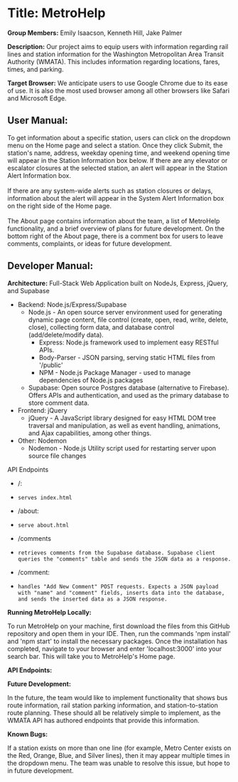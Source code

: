 <h1>Title: MetroHelp</h1>

<b>Group Members:</b> Emily Isaacson, Kenneth Hill, Jake Palmer

<b>Description:</b> Our project aims to equip users with information regarding rail lines and station information for the Washington Metropolitan Area Transit Authority  (WMATA). This includes information regarding locations, fares, times, and parking.

<b>Target Browser:</b> We anticipate users to use Google Chrome due to its ease of use. It is also the most used browser among all other browsers like Safari and Microsoft Edge.

<h2>User Manual:</h2>

To get information about a specific station, users can click on the dropdown menu on the Home page and select a station. Once they click Submit, the station's name, address, weekday opening time, and weekend opening time will appear in the Station Information box below. If there are any elevator or escalator closures at the selected station, an alert will appear in the Station Alert Information box. 
<br>
<br>
If there are any system-wide alerts such as station closures or delays, information about the alert will appear in the System Alert Information box on the right side of the Home page. 
<br>
<br>
The About page contains information about the team, a list of MetroHelp functionality, and a brief overview of plans for future development. On the bottom right of the About page, there is a comment box for users to leave comments, complaints, or ideas for future development.

<h2>Developer Manual:</h2>


<b>Architecture:</b> Full-Stack Web Application built on NodeJs, Express, jQuery, and Supabase 
- Backend: Node.js/Express/Supabase
    - Node.js - An open source server environment used for generating dynamic page content, file control (create, open, read, write, delete, close), collecting form data, and database control (add/delete/modify data). 
        - Express: Node.js framework used to implement easy RESTful APIs.
        - Body-Parser - JSON parsing, serving static HTML files from '/public'
        - NPM - Node.js Package Manager - used to manage dependencies of Node.js packages
    - Supabase: Open source Postgres database (alternative to Firebase). Offers APIs and authentication, and used as the primary database to store comment data. 
- Frontend: jQuery
    - jQuery - A JavaScript library designed for easy HTML DOM tree traversal and manipulation, as well as event handling, animations, and Ajax capabilities, among other things. 
- Other: Nodemon
    - Nodemon - Node.js Utility script used for restarting server upon source file changes
 
API Endpoints
- /:
-     serves index.html
- /about:
-     serve about.html
- /comments 
-     retrieves comments from the Supabase database. Supabase client queries the "comments" table and sends the JSON data as a response.
- /comment:
-     handles "Add New Comment" POST requests. Expects a JSON payload with "name" and "comment" fields, inserts data into the database, and sends the inserted data as a JSON response.

<b>Running MetroHelp Locally:</b>

To run MetroHelp on your machine, first download the files from this GitHub repository and open them in your IDE. Then, run the commands 'npm install' and 'npm start' to install the necessary packages. Once the installation has completed, navigate to your browser and enter 'localhost:3000' into your search bar. This will take you to MetroHelp's Home page. 

<b>API Endpoints:</b>

<b>Future Development:</b> 

In the future, the team would like to implement functionality that shows bus route information, rail station parking information, and station-to-station route planning. These should all be relatively simple to implement, as the WMATA API has authored endpoints that provide this information. 

<b>Known Bugs:</b>

If a station exists on more than one line (for example, Metro Center exists on the Red, Orange, Blue, and Silver lines), then it may appear multiple times in the dropdown menu. The team was unable to resolve this issue, but hope to in future development. 
